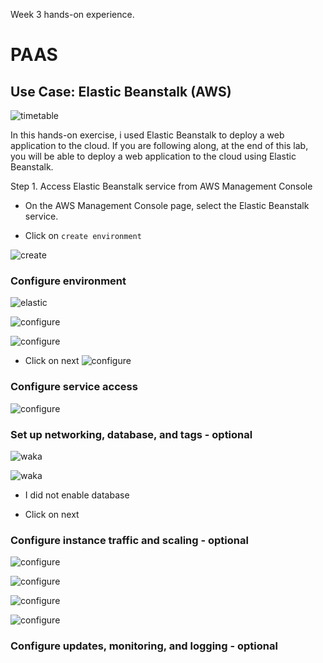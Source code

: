 Week 3 hands-on experience.

# PAAS

## Use Case: Elastic Beanstalk (AWS)

![timetable](./images/homework.png)

In this hands-on exercise, i used Elastic Beanstalk to deploy a web application to the cloud.
If you are following along, at the end of this lab, you will be able to deploy a web application to the cloud using Elastic Beanstalk.

Step 1. Access Elastic Beanstalk service from AWS Management Console

- On the AWS Management Console page, select the Elastic Beanstalk service.

- Click on `create environment`

![create](./images/elastic-1.png)

### Configure environment

![elastic](./images/elastic-3.png)

![configure](./images/elastic-2.png)

![configure](./images/elastic-4.png)

- Click on next
![configure](./images/elastic-5.png)


### Configure service access
![configure](./images/elastic-6.png)

### Set up networking, database, and tags - optional

![waka](./images/elastic-7.png)


![waka](./images/elastic-8.png)


- I did not enable database

- Click on next

### Configure instance traffic and scaling - optional
![configure](./images/elastic-9.png)

![configure](./images/elastic-10.png)

![configure](./images/elastic-11.png)

![configure](./images/elastic-12.png)

### Configure updates, monitoring, and logging - optional
